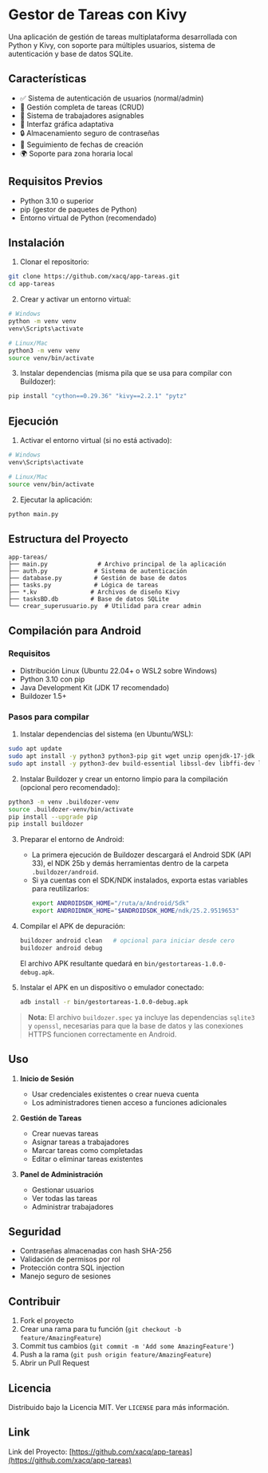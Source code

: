 # Gestor de Tareas con Kivy

Una aplicación de gestión de tareas multiplataforma desarrollada con Python y Kivy, con soporte para múltiples usuarios, sistema de autenticación y base de datos SQLite.

## Características

- ✅ Sistema de autenticación de usuarios (normal/admin)
- 📝 Gestión completa de tareas (CRUD)
- 👥 Sistema de trabajadores asignables
- 📱 Interfaz gráfica adaptativa
- 🔒 Almacenamiento seguro de contraseñas
- 📅 Seguimiento de fechas de creación
- 🌍 Soporte para zona horaria local

## Requisitos Previos

- Python 3.10 o superior
- pip (gestor de paquetes de Python)
- Entorno virtual de Python (recomendado)

## Instalación

1. Clonar el repositorio:
```bash
git clone https://github.com/xacq/app-tareas.git
cd app-tareas
```

2. Crear y activar un entorno virtual:
```bash
# Windows
python -m venv venv
venv\Scripts\activate

# Linux/Mac
python3 -m venv venv
source venv/bin/activate
```

3. Instalar dependencias (misma pila que se usa para compilar con Buildozer):
```bash
pip install "cython==0.29.36" "kivy==2.2.1" "pytz"
```

## Ejecución

1. Activar el entorno virtual (si no está activado):
```bash
# Windows
venv\Scripts\activate

# Linux/Mac
source venv/bin/activate
```

2. Ejecutar la aplicación:
```bash
python main.py
```

## Estructura del Proyecto

```
app-tareas/
├── main.py              # Archivo principal de la aplicación
├── auth.py             # Sistema de autenticación
├── database.py         # Gestión de base de datos
├── tasks.py            # Lógica de tareas
├── *.kv               # Archivos de diseño Kivy
├── tasksBD.db         # Base de datos SQLite
└── crear_superusuario.py  # Utilidad para crear admin
```

## Compilación para Android

### Requisitos

- Distribución Linux (Ubuntu 22.04+ o WSL2 sobre Windows)
- Python 3.10 con pip
- Java Development Kit (JDK 17 recomendado)
- Buildozer 1.5+

### Pasos para compilar

1. Instalar dependencias del sistema (en Ubuntu/WSL):
```bash
sudo apt update
sudo apt install -y python3 python3-pip git wget unzip openjdk-17-jdk
sudo apt install -y python3-dev build-essential libssl-dev libffi-dev libltdl-dev libtool pkg-config zlib1g-dev cmake
```

2. Instalar Buildozer y crear un entorno limpio para la compilación (opcional pero recomendado):
```bash
python3 -m venv .buildozer-venv
source .buildozer-venv/bin/activate
pip install --upgrade pip
pip install buildozer
```

3. Preparar el entorno de Android:
   - La primera ejecución de Buildozer descargará el Android SDK (API 33), el NDK 25b y demás herramientas dentro de la carpeta `.buildozer/android`.
   - Si ya cuentas con el SDK/NDK instalados, exporta estas variables para reutilizarlos:
     ```bash
     export ANDROIDSDK_HOME="/ruta/a/Android/Sdk"
     export ANDROIDNDK_HOME="$ANDROIDSDK_HOME/ndk/25.2.9519653"
     ```

4. Compilar el APK de depuración:

   ```bash
   buildozer android clean   # opcional para iniciar desde cero
   buildozer android debug
   ```

   El archivo APK resultante quedará en `bin/gestortareas-1.0.0-debug.apk`.

5. Instalar el APK en un dispositivo o emulador conectado:

   ```bash
   adb install -r bin/gestortareas-1.0.0-debug.apk
   ```

> **Nota:** El archivo `buildozer.spec` ya incluye las dependencias `sqlite3` y `openssl`, necesarias para que la base de datos y las conexiones HTTPS funcionen correctamente en Android.

## Uso

1. **Inicio de Sesión**
   - Usar credenciales existentes o crear nueva cuenta
   - Los administradores tienen acceso a funciones adicionales

2. **Gestión de Tareas**
   - Crear nuevas tareas
   - Asignar tareas a trabajadores
   - Marcar tareas como completadas
   - Editar o eliminar tareas existentes

3. **Panel de Administración**
   - Gestionar usuarios
   - Ver todas las tareas
   - Administrar trabajadores

## Seguridad

- Contraseñas almacenadas con hash SHA-256
- Validación de permisos por rol
- Protección contra SQL injection
- Manejo seguro de sesiones

## Contribuir

1. Fork el proyecto
2. Crear una rama para tu función (`git checkout -b feature/AmazingFeature`)
3. Commit tus cambios (`git commit -m 'Add some AmazingFeature'`)
4. Push a la rama (`git push origin feature/AmazingFeature`)
5. Abrir un Pull Request

## Licencia

Distribuido bajo la Licencia MIT. Ver `LICENSE` para más información.

## Link

Link del Proyecto: [https://github.com/xacq/app-tareas](https://github.com/xacq/app-tareas)

